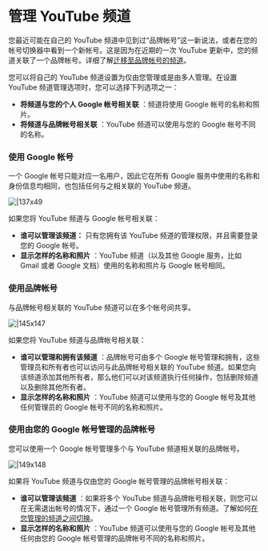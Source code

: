 # 管理 YouTube 频道

您最近可能在自己的 YouTube 频道中见到过“品牌帐号”这一新说法，或者在您的帐号切换器中看到一个新帐号。这是因为在近期的一次 YouTube 更新中，您的频道关联了一个品牌帐号。详细了解[迁移至品牌帐号的频道](https://support.google.com/youtube/answer/7278798)。

您可以将自己的 YouTube 频道设置为仅由您管理或是由多人管理。在设置 YouTube 频道管理选项时，您可以选择下列选项之一：

* **将频道与您的个人 Google 帐号相关联** ：频道将使用 Google 帐号的名称和照片。
* **将频道与品牌帐号相关联** ：YouTube 频道可以使用与您的 Google 帐号不同的名称。

### 使用 Google 帐号

一个 Google 帐号只能对应一名用户，因此它在所有 Google 服务中使用的名称和身份信息均相同，也包括任何与之相关联的 YouTube 频道。

![|137x49](https://lh3.googleusercontent.com/4BfnbC3xA3wrTwvjNAyhI6raD5JLeBT5xnhAWwHGaV-FPjhWkL38PIFfa4iD2kvXqH4=w137)

如果您将 YouTube 频道与 Google 帐号相关联：

* **谁可以管理该频道：** 只有您拥有该 YouTube 频道的管理权限，并且需要登录您的 Google 帐号。
* **显示怎样的名称和照片** ：YouTube 频道（以及其他 Google 服务，比如 Gmail 或者 Google 文档）使用的名称和照片与 Google 帐号相同。

### 使用品牌帐号

与品牌帐号相关联的 YouTube 频道可以在多个帐号间共享。

![|145x147](https://lh3.googleusercontent.com/xPEpL--0T44juCbBXPeFGlNKa8toIXjJdBTwtPjnJSjfQiLgf3t2N0uJxvHBBKrZGpZo=w145)

如果您将 YouTube 频道与品牌帐号相关联：

* **谁可以管理和拥有该频道** ：品牌帐号可由多个 Google 帐号管理和拥有，这些管理员和所有者也可以访问与此品牌帐号相关联的 YouTube 频道。如果您向该频道添加其他所有者，那么他们可以对该频道执行任何操作，包括删除频道以及删除其他所有者。
* **显示怎样的名称和照片** ：YouTube 频道可以使用与您的 Google 帐号及其他任何管理员的 Google 帐号不同的名称和照片。

### 使用由您的 Google 帐号管理的品牌帐号

您可以使用一个 Google 帐号管理多个与 YouTube 频道相关联的品牌帐号。

![|149x148](https://lh3.googleusercontent.com/0VPWTA8vARwYmUbWJ0RR6n5gpw2XYo5Lc_E0l3Av7sHrksUqIxgagIDlmXjHuS4HTpCj=w149)

如果将 YouTube 频道与仅由您的 Google 帐号管理的品牌帐号相关联：

* **谁可以管理该频道** ：如果将多个 YouTube 频道与品牌帐号相关联，则您可以在无需退出帐号的情况下，通过一个 Google 帐号管理所有频道。了解如何[在您管理的频道之间切换](https://support.google.com/youtube/answer/3046356)。
* **显示怎样的名称和照片** ：YouTube 频道可以使用与您的 Google 帐号及其他任何由您的 Google 帐号管理的品牌帐号不同的名称和照片。